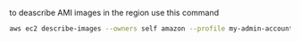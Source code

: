 to deascribe AMI images in the region use this command

```bash
aws ec2 describe-images --owners self amazon --profile my-admin-account --region eu-west-1
```